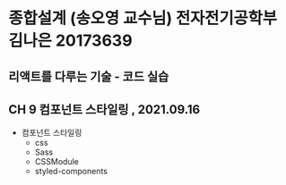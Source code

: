 # 종합설계 (송오영 교수님) 전자전기공학부 김나은 20173639

## 리액트를 다루는 기술 - 코드 실습

## CH 9 컴포넌트 스타일링 , 2021.09.16

- 컴포넌트 스타일링
  - css
  - Sass
  - CSSModule
  - styled-components
